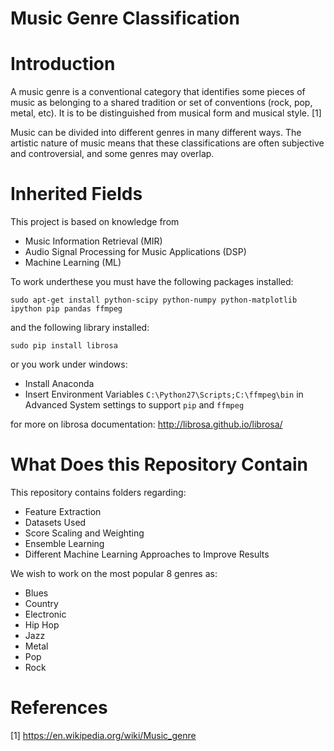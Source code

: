 # Music Genre Classification

# Introduction

A music genre is a conventional category that identifies some pieces of music as belonging to a shared tradition or set of conventions (rock, pop, metal, etc). It is to be distinguished from musical form and musical style. [1]

Music can be divided into different genres in many different ways. The artistic nature of music means that these classifications are often subjective and controversial, and some genres may overlap.

# Inherited Fields

This project is based on knowledge from

- Music Information Retrieval (MIR)
- Audio Signal Processing for Music Applications (DSP)
- Machine Learning (ML)

To work underthese you must have the following packages installed:

```sudo apt-get install python-scipy python-numpy python-matplotlib ipython pip pandas ffmpeg```

and the following library installed:

```sudo pip install librosa```

or you work under windows:

- Install Anaconda
- Insert Environment Variables ```C:\Python27\Scripts;C:\ffmpeg\bin``` in Advanced System settings to support ```pip``` and ```ffmpeg```

for more on librosa documentation: http://librosa.github.io/librosa/

# What Does this Repository Contain

This repository contains folders regarding: 

- Feature Extraction
- Datasets Used
- Score Scaling and Weighting
- Ensemble Learning
- Different Machine Learning Approaches to Improve Results

We wish to work on the most popular 8 genres as:

- Blues
- Country
- Electronic
- Hip Hop
- Jazz
- Metal
- Pop
- Rock

# References

[1] https://en.wikipedia.org/wiki/Music_genre
